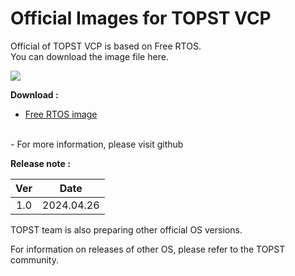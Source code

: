 # Official Images for TOPST VCP 

Official of TOPST VCP is based on Free RTOS.  
You can download the image file here.  

<img src="https://github.com/topst-development/Documentation/assets/161264431/626b98b5-dadf-4734-b70e-c25491916773">  

**Download :**  
-	[Free RTOS image](https://drive.google.com/file/d/1dptd30hq__tFXrF4GobiqJaFSWOSXe43/view?usp=drive_link)
<br>
-	For more information, please visit github

**Release note :**  

|Ver|   Date   |
|:-:|:--------:|
|1.0|2024.04.26|  

TOPST team is also preparing other official OS versions.  

For information on releases of other OS, please refer to the TOPST community.  
